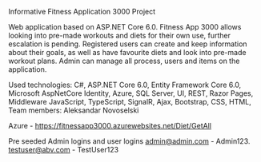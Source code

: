 Informative Fitness Application 3000 Project

Web application based on ASP.NET Core 6.0. Fitness App 3000 allows looking into pre-made workouts and diets for their own use, further escalation is pending. Registered users can create and keep information about their goals, as well as have favourite diets and look into pre-made workout plans. Admin can manage all process, users and items on the application.


Used technologies: C#, ASP.NET Core 6.0, Entity Framework Core 6.0, Microsoft AspNetCore Identity, Azure, SQL Server, UI, REST, Razor Pages, Middleware JavaScript, TypeScript, SignalR, Ajax, Bootstrap, CSS, HTML, 
Team members: Aleksandar Novoselski


Azure - https://fitnessapp3000.azurewebsites.net/Diet/GetAll

Pre seeded Admin logins and user logins
admin@admin.com - Admin123.
testuser@abv.com - TestUser123

